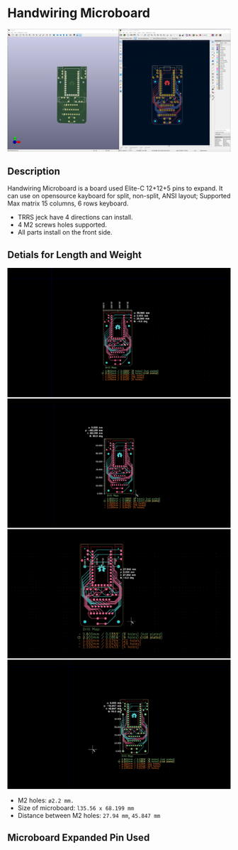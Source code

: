# Handwiring Microboard

![](pic/1-1.png)

## Description

Handwiring Microboard is a board used Elite-C 12+12+5 pins to expand. It can use on opensource kayboard for split, non-split, ANSI layout; Supported Max matrix 15 columns, 6 rows keyboard.

- TRRS jeck have 4 directions can install.
- 4 M2 screws holes supported.
- All parts install on the front side.

## Detials for Length and Weight

![](pic/1-2.png)
![](pic/1-3.png)
![](pic/1-4.png)
![](pic/1-5.png)

- M2 holes: `ø2.2 mm.`
- Size of microboard: `l35.56 x 68.199 mm`
- Distance between M2 holes: `27.94 mm`, `45.847 mm`

## Microboard Expanded Pin Used


